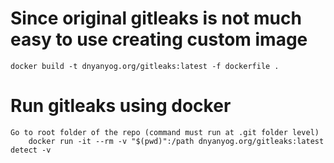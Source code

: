 # Since original gitleaks is not much easy to use creating custom image
    docker build -t dnyanyog.org/gitleaks:latest -f dockerfile .

# Run gitleaks using docker
    Go to root folder of the repo (command must run at .git folder level)
        docker run -it --rm -v "$(pwd)":/path dnyanyog.org/gitleaks:latest detect -v